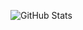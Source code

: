 ![GitHub Stats](https://github-readme-stats.vercel.app/api?username=Geuthur&theme=dark&show_icons=true&hide_border=true&count_private=true)
